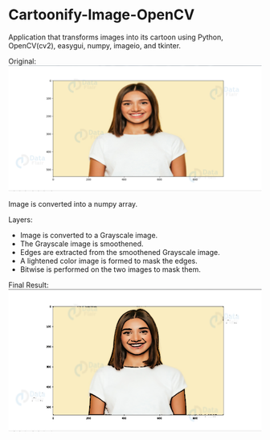 # Cartoonify-Image-OpenCV
Application that transforms images into its cartoon using Python, OpenCV(cv2), easygui, numpy, imageio, and tkinter.

Original:
<img src="original.png">

Image is converted into a numpy array.

Layers:
<ul>
  <li>Image is converted to a Grayscale image.</li>
  <li>The Grayscale image is smoothened.</li>
  <li>Edges are extracted from the smoothened Grayscale image.</li> 
  <li>A lightened color image is formed to mask the edges.</li> 
  <li>Bitwise is performed on the two images to mask them.</li>
</ul>

Final Result:
<img src="cartoonified_Image.png">
